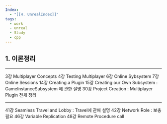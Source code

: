 ```yaml
---
Index:
  - "[[4. UnrealIndex]]"
tags:
  - work
  - unreal
  - Study
  - cpp
---
```


## 1. 이론정리
---

3강 Multiplayer Concepts
4강 Testing Multiplayer
6강 Online Sybsystem
7강 Online Sessions
14강 Creating a Plugin
15강 Creating our Own Subsystem : GameInstanceSubsystem 에 관한 설명
30강 Project Creation : Multiplayer Plugin 전체 정리



---
41강 Seamless Travel and Lobby : Travel에 관해 설명
42강 Network Role : 보충 필요
46강 Variable Replication
48강 Remote Procedure call